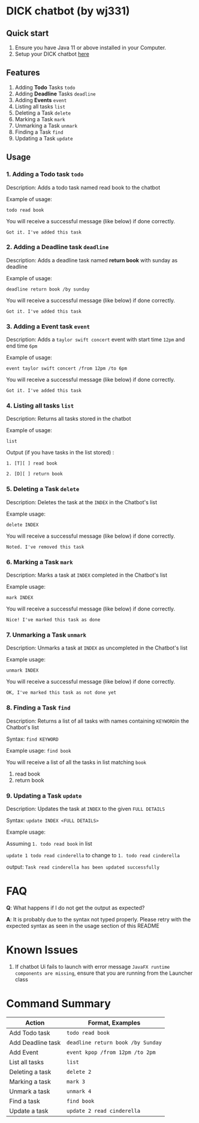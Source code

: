 # DICK chatbot (by wj331)

## Quick start
1. Ensure you have Java 11 or above installed in your Computer.
2. Setup your DICK chatbot [here](https://github.com/wj331/ip/tree/master)

## Features
1. Adding **Todo** Tasks `todo`
2. Adding **Deadline** Tasks `deadline`
3. Adding **Events** `event`
4. Listing all tasks `list`
5. Deleting a Task `delete`
6. Marking a Task `mark`
7. Unmarking a Task `unmark`
8. Finding a Task `find`
9. Updating a Task `update`

## Usage

### 1. Adding a Todo task `todo`
Description: Adds a todo task named read book to the chatbot

Example of usage: 

`todo read book`

You will receive a successful message (like below) if done correctly.

`Got it. I've added this task`

### 2. Adding a Deadline task `deadline`
Description: Adds a deadline task named **return book** with sunday as deadline

Example of usage: 

`deadline return book /by sunday`

You will receive a successful message (like below) if done correctly.

`Got it. I've added this task`

### 3. Adding a Event task `event`
Description: Adds a `taylor swift concert` event with start time `12pm` and end time `6pm`

Example of usage: 

`event taylor swift concert /from 12pm /to 6pm`

You will receive a successful message (like below) if done correctly.

`Got it. I've added this task`

### 4. Listing all tasks `list`
Description: Returns all tasks stored in the chatbot

Example of usage: 

`list`

Output (if you have tasks in the list stored) :

`1. [T][ ] read book`

`2. [D][ ] return book`

### 5. Deleting a Task `delete`
Description: Deletes the task at the `INDEX` in the Chatbot's list

Example usage: 

`delete INDEX`

You will receive a successful message (like below) if done correctly.

`Noted. I've removed this task`

### 6. Marking a Task `mark`
Description: Marks a task at `INDEX` completed in the Chatbot's list

Example usage: 

`mark INDEX`

You will receive a successful message (like below) if done correctly.

`Nice! I've marked this task as done`

### 7. Unmarking a Task `unmark`
Description: Unmarks a task at `INDEX` as uncompleted in the Chatbot's list

Example usage: 

`unmark INDEX`

You will receive a successful message (like below) if done correctly.

`OK, I've marked this task as not done yet`

### 8. Finding a Task `find`
Description: Returns a list of all tasks with names containing `KEYWORD`in the Chatbot's list

Syntax: `find KEYWORD`

Example usage: `find book`

You will receive a list of all the tasks in list matching `book`
1. read book
2. return book


### 9. Updating a Task `update`
Description: Updates the task at `INDEX` to the given `FULL DETAILS`

Syntax: `update INDEX <FULL DETAILS>`

Example usage:

Assuming `1. todo read book` in list

`update 1 todo read cinderella` to change to `1. todo read cinderella`

output:
`Task read cinderella has been updated successfully`

# FAQ
**Q**: What happens if I do not get the output as expected?

**A**: It is probably due to the syntax not typed properly. 
Please retry with the expected syntax as seen in the usage
section of this README

# Known Issues
1. If chatbot Ui fails to launch with error message `JavaFX runtime components are missing`, ensure that you are running from the Launcher class

# Command Summary
| Action            | Format, Examples                  |
|-------------------|-----------------------------------|
| Add Todo task     | `todo read book`                  |
| Add Deadline task | `deadline return book /by Sunday` |
| Add Event         | `event kpop /from 12pm /to 2pm`   |
| List all tasks    | `list`                            |
| Deleting a task   | `delete 2`                        |
| Marking a task    | `mark 3`                          |
| Unmark a task     | `unmark 4`                        |
| Find a task       | `find book`                       |
| Update a task     | `update 2 read cinderella`        |

